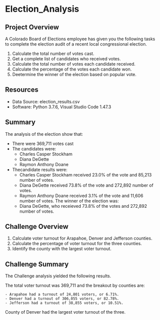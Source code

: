 # Election_Analysis

## Project Overview
A Colorado Board of Elections employee has given you the following tasks to complete the election audit of a recent local congressional election.

1. Calculate the total number of votes cast.
2. Get a complete list of candidates who received votes.
3. Calculate the total number of votes each candidate received.
4. Calculate the percentage of the votes each candidate won.
5. Deetermine the winner of the election based on popular vote.

## Resources
- Data Source:  election_results.csv
- Software:  Python 3.7.6, Visual Studio Code 1.47.3

## Summary
The analysis of the election show that:
- There were 369,711 votes cast
- The candidates were:
    - Charles Casper Stockham
    - Diana DeGette
    - Raymon Anthony Doane
 - Thecandidate results were:
    - Charles Casper Stockham received 23.0% of the vote and 85,213 number of votes.
    - Diana DeGette received 73.8% of the vote and 272,892 number of votes.
    - Raymon Anthony Doane received 3.1% of the vote and 11,606 number of votes.
 The winner of the election was:
    - Diana DeGette, who receieved 73.8% of the votes and 272,892 number of votes.

## Challenge Overview
1. Calculate voter turnout for Arapahoe, Denver and Jefferson counties.
2. Calculate the percentage of voter turnout for the three counties.
3. Identify the county with the largest voter turnout.
 
 ## Challenge Summary
 The Challenge analysis yielded the following results.
 
 The total voter turnout was 369,711 and the breakout by counties are:
 
    - Arapahoe had a turnout of 24,801 voters, or 6.71%.
    - Denver had a turnout of 306,055 voters, or 82.78%.
    - Jefferson had a turnout of 38,855 voters, or 10.51%.
 
 County of Denver had the largest voter turnout of the three.
